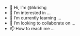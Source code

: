 - 👋 Hi, I’m @hkrishg
- 👀 I’m interested in ...
- 🌱 I’m currently learning ...
- 💞️ I’m looking to collaborate on ...
- 📫 How to reach me ...

<!---
hkrishg/hkrishg is a ✨ special ✨ repository because its `README.md` (this file) appears on your GitHub profile.
You can click the Preview link to take a look at your changes.
--->
